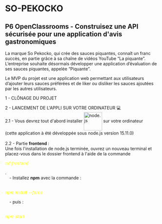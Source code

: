 <h1>SO-PEKOCKO</h1>
<h2>P6 OpenClassrooms - Construisez une API sécurisée pour une application d'avis gastronomiques</h2>

La marque So Pekocko, qui crée des sauces piquantes, connaît un franc succès, en partie grâce à sa chaîne de vidéos YouTube “La piquante”.
L’entreprise souhaite désormais développer une application d’évaluation de ses sauces piquantes, appelée “Piquante”.

Le MVP du projet est une application web permettant aux utilisateurs d’ajouter leurs sauces préférées et de liker ou disliker les sauces ajoutées par les autres utilisateurs.

  1 - CLÔNAGE DU PROJET
      
      
  2 - LANCEMENT DE L'APPLI SUR VOTRE ORDINATEUR 💻</br>
    2.1 - Vous devrez tout d'abord installer <img src="https://nodejs.org/static/images/logo.svg" alt="node.js" width="60" align="center"> sur votre ordinateur</br>
         (cette application à été développée sous node.js version 15.11.0) </br>                  
    2.2 - Partie <b class="term">frontend </b>:</br>
         Une fois l'installation de node.js terminée, ouvrez un nouveau terminal et placez-vous dans le dossier frontend à l'aide de la commande <p><span STYLE="color:yellow;"><em>cd frontend</em></span></p>.</br>
          &emsp;- Installez <b class="term">npm</b> avec la commande : </br>
                    &emsp;<p><span STYLE="color: yellow; marginleft: 20px;"><em>npm install --force</em></span></p>
          &emsp;- puis : </br>
                    &emsp;<p><span STYLE="color: yellow; marginleft: 20px;"><em>npm start</em></span></p>
